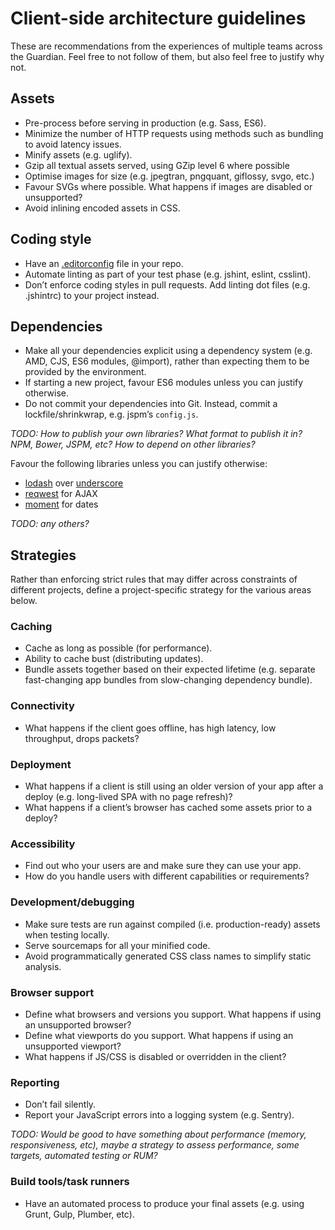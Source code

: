 # Client-side architecture guidelines

These are recommendations from the experiences of multiple teams
across the Guardian. Feel free to not follow of them, but also feel
free to justify why not.

## Assets

- Pre-process before serving in production (e.g. Sass, ES6).
- Minimize the number of HTTP requests using methods such as bundling
  to avoid latency issues.
- Minify assets (e.g. uglify).
- Gzip all textual assets served, using GZip level 6 where possible
- Optimise images for size (e.g. jpegtran, pngquant, giflossy, svgo,
  etc.)
- Favour SVGs where possible. What happens if images are disabled or
  unsupported?
- Avoid inlining encoded assets in CSS.


## Coding style

- Have an [.editorconfig](http://editorconfig.org/) file in your repo.
- Automate linting as part of your test phase (e.g. jshint, eslint,
  csslint).
- Don’t enforce coding styles in pull requests. Add linting dot files
  (e.g. .jshintrc) to your project instead.


## Dependencies

- Make all your dependencies explicit using a dependency system
  (e.g. AMD, CJS, ES6 modules, @import), rather than expecting them to
  be provided by the environment.
- If starting a new project, favour ES6 modules unless you can justify
  otherwise.
- Do not commit your dependencies into Git. Instead, commit a
  lockfile/shrinkwrap, e.g. jspm’s `config.js`.

*TODO: How to publish your own libraries? What format to publish it in?
NPM, Bower, JSPM, etc? How to depend on other libraries?*

Favour the following libraries unless you can justify otherwise:
- [lodash](https://lodash.com/) over [underscore](http://underscorejs.org/)
- [reqwest](https://github.com/ded/reqwest) for AJAX
- [moment](http://momentjs.com/) for dates

*TODO: any others?*


## Strategies

Rather than enforcing strict rules that may differ across constraints
of different projects, define a project-specific strategy for the
various areas below.

### Caching

- Cache as long as possible (for performance).
- Ability to cache bust (distributing updates).
- Bundle assets together based on their expected lifetime
  (e.g. separate fast-changing app bundles from slow-changing
  dependency bundle).

### Connectivity

- What happens if the client goes offline, has high latency, low
  throughput, drops packets?

### Deployment

- What happens if a client is still using an older version of your app
  after a deploy (e.g. long-lived SPA with no page refresh)?
- What happens if a client’s browser has cached some assets prior to a
  deploy?

### Accessibility

- Find out who your users are and make sure they can use your app.
- How do you handle users with different capabilities or requirements?

### Development/debugging

- Make sure tests are run against compiled (i.e. production-ready)
  assets when testing locally.
- Serve sourcemaps for all your minified code.
- Avoid programmatically generated CSS class names to simplify static
  analysis.

### Browser support

- Define what browsers and versions you support. What happens if using an unsupported browser?
- Define what viewports do you support. What happens if using an unsupported viewport?
- What happens if JS/CSS is disabled or overridden in the client?

### Reporting

- Don’t fail silently.
- Report your JavaScript errors into a logging system (e.g. Sentry).

*TODO: Would be good to have something about performance (memory,
responsiveness, etc), maybe a strategy to assess performance, some
targets, automated testing or RUM?*

### Build tools/task runners

- Have an automated process to produce your final assets (e.g. using
  Grunt, Gulp, Plumber, etc).
